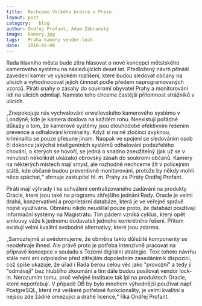 ```yaml
---
title:	Nechceme Velkého bratra v Praze
layout:	post
category:	blog
author:	Ondřej Profant, Adam Zábranský
image:	kamery.jpg
tags:	Praha kamery vendor-lock 
date:	2016-02-08
---
```


Rada hlavního města bude zítra hlasovat o nové koncepci mětstského kamerového systému na následujících deset let. Předložený návrh přináší zavedení kamer ve vysokém rozlišení, které budou sledovat občany na ulicích a vyhodnocovat jejich činnost podle předem naprogramovaných vzorců. Piráti snahy o zásahy do soukromí obyvatel Prahy a monitorování lidí na ulicích odmítají. Namísto toho chceme častější přítomnost strážníků v ulicích.

„Znepokojuje nás vychvalování orwellovského kamerového systému v Londýně, kde je kamera doslova na každém rohu. Neexistují pořádné důkazy o tom, že kamerové systémy jsou dlouhodobě efektivním řešením prevence a odhalování kriminality. Když si na ně zločinci zvyknou, kriminalita se pouze přesune jinam. Naopak ve spojení se sledováním osob či dokonce jakýchsi inteligentních systémů odhalování podezřelého chování, o kterých se hovoří, se jedná o snadno zneužitelný (jak už se v minulosti několikrát ukázalo) obrovský zásah do soukromí občanů. Kamery na některých místech mají smysl, ale rozhodně nechceme žít v policejním státě, kde občané budou preventivně monitorováni, protože by někdy mohli něco spáchat,“ shrnuje zastupitel hl. m. Prahy za Piráty Ondřej Profant.

Piráti mají výhrady i ke schválení centralizovaného zadávání na produkty Oracle, které jsou také na programu zítřejšího jednání Rady. Oracle je velmi drahá, konzervativní a proprietární databáze, která je ve veřejné správě hojně využívána. Obměnu nikdo neudělal pouze proto, že databázi používají informační systémy na Magistrátu. Tím pádem vzniká cyklus, který opět smlouvy váže k jednomu dodavateli jednoho konkrétního řešení. Přitom existují velmi kvalitní svobodné alternativy, které jsou zdarma.

„Samozřejmě si uvědomujeme, že obměna takto důležité komponenty se neodehraje ihned. Ale právě proto je potřeba intenzivně pracovat na přípravě koncepce v souladu s Tezemi digitální strategie. Text tohoto návrhu stále není ani odpoledne před zítřejším dopoledním zasedáním k dispozici, což spíše ukazuje, že úřad i Rada berou celou věc jako "provozní" a tedy jí "odmávají" bez hlubšího zkoumání a tím dále budou posilovat vendor lock-in. Nerozumím tomu, proč veřejné instituce tak lpí na produktech Oracle, které nepotřebují. V případě DB by bylo mnohem výhodnější používat např. PostgreSQL, která má veškeré potřebné funkcionality, je velmi kvalitní a nejsou zde žádné omezující a drahé  licence,“ říká Ondřej Profant.

